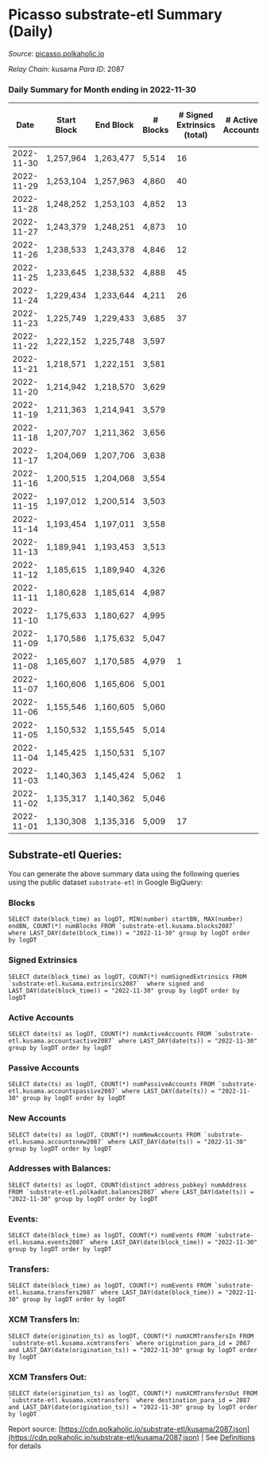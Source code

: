 # Picasso substrate-etl Summary (Daily)

_Source_: [picasso.polkaholic.io](https://picasso.polkaholic.io)

*Relay Chain*: kusama
*Para ID*: 2087



### Daily Summary for Month ending in 2022-11-30


| Date | Start Block | End Block | # Blocks | # Signed Extrinsics (total) | # Active Accounts | # Passive | # New | # Addresses with Balances | # Events | # Transfers | # XCM Transfers In | # XCM Transfers Out | Issues | 
| ---- | ----------- | --------- | -------- | --------------------------- | ----------------- | --------- | ----- | ------------------------- | -------- | ----------- | ------------------ | ------------------- | ------ |
| 2022-11-30 | 1,257,964 | 1,263,477 | 5,514 | 16 |  |  |  | 1,066 | 11,496 | 74  |   |   |  |
| 2022-11-29 | 1,253,104 | 1,257,963 | 4,860 | 40 |  |  |  | 1,006 | 10,800 | 360  |   |   |  |
| 2022-11-28 | 1,248,252 | 1,253,103 | 4,852 | 13 |  |  |  | 906 | 10,720 | 197  |   |   |  |
| 2022-11-27 | 1,243,379 | 1,248,251 | 4,873 | 10 |  |  |  | 756 | 10,564 | 164  |   |   |  |
| 2022-11-26 | 1,238,533 | 1,243,378 | 4,846 | 12 |  |  |  | 636 | 11,514 | 416  |   |   |  |
| 2022-11-25 | 1,233,645 | 1,238,532 | 4,888 | 45 |  |  |  | 368 | 11,981 | 754  |   |   |  |
| 2022-11-24 | 1,229,434 | 1,233,644 | 4,211 | 26 |  |  |  | 161 | 8,968 | 335  |   |   |  |
| 2022-11-23 | 1,225,749 | 1,229,433 | 3,685 | 37 |  |  |  |  | 8,972 | 576  | 1 ($7.88) |   |  |
| 2022-11-22 | 1,222,152 | 1,225,748 | 3,597 |  |  |  |  |  | 7,196 |   |   |   |  |
| 2022-11-21 | 1,218,571 | 1,222,151 | 3,581 |  |  |  |  | 21 | 7,164 |   |   |   |  |
| 2022-11-20 | 1,214,942 | 1,218,570 | 3,629 |  |  |  |  |  | 7,260 |   |   |   |  |
| 2022-11-19 | 1,211,363 | 1,214,941 | 3,579 |  |  |  |  | 21 | 7,160 |   |   |   |  |
| 2022-11-18 | 1,207,707 | 1,211,362 | 3,656 |  |  |  |  |  | 7,317 |   |   |   |  |
| 2022-11-17 | 1,204,069 | 1,207,706 | 3,638 |  |  |  |  |  | 7,278 |   |   |   |  |
| 2022-11-16 | 1,200,515 | 1,204,068 | 3,554 |  |  |  |  | 21 | 7,110 |   |   |   |  |
| 2022-11-15 | 1,197,012 | 1,200,514 | 3,503 |  |  |  |  | 21 | 7,007 |   |   |   |  |
| 2022-11-14 | 1,193,454 | 1,197,011 | 3,558 |  |  |  |  |  | 7,118 |   |   |   |  |
| 2022-11-13 | 1,189,941 | 1,193,453 | 3,513 |  |  |  |  |  | 7,028 |   |   |   |  |
| 2022-11-12 | 1,185,615 | 1,189,940 | 4,326 |  |  |  |  |  | 8,655 |   |   |   |  |
| 2022-11-11 | 1,180,628 | 1,185,614 | 4,987 |  |  |  |  |  | 9,977 |   |   |   |  |
| 2022-11-10 | 1,175,633 | 1,180,627 | 4,995 |  |  |  |  |  | 9,996 |   |   |   |  |
| 2022-11-09 | 1,170,586 | 1,175,632 | 5,047 |  |  |  |  |  | 10,097 |   |   |   |  |
| 2022-11-08 | 1,165,607 | 1,170,585 | 4,979 | 1 |  |  |  |  | 10,013 | 37  | 1  |   |  |
| 2022-11-07 | 1,160,606 | 1,165,606 | 5,001 |  |  |  |  |  | 10,005 |   |   |   |  |
| 2022-11-06 | 1,155,546 | 1,160,605 | 5,060 |  |  |  |  |  | 10,126 |   |   |   |  |
| 2022-11-05 | 1,150,532 | 1,155,545 | 5,014 |  |  |  |  |  | 10,030 |   |   |   |  |
| 2022-11-04 | 1,145,425 | 1,150,531 | 5,107 |  |  |  |  |  | 10,217 |   |   |   |  |
| 2022-11-03 | 1,140,363 | 1,145,424 | 5,062 | 1 |  |  |  | 21 | 10,168 | 36  |   |   |  |
| 2022-11-02 | 1,135,317 | 1,140,362 | 5,046 |  |  |  |  |  | 10,169 |   |   |   |  |
| 2022-11-01 | 1,130,308 | 1,135,316 | 5,009 | 17 |  |  |  | 21 | 10,337 | 151  | 1  |   |  |

## Substrate-etl Queries:
You can generate the above summary data using the following queries using the public dataset `substrate-etl` in Google BigQuery:


### Blocks
```
SELECT date(block_time) as logDT, MIN(number) startBN, MAX(number) endBN, COUNT(*) numBlocks FROM `substrate-etl.kusama.blocks2087`  where LAST_DAY(date(block_time)) = "2022-11-30" group by logDT order by logDT
```


### Signed Extrinsics
```
SELECT date(block_time) as logDT, COUNT(*) numSignedExtrinsics FROM `substrate-etl.kusama.extrinsics2087`  where signed and LAST_DAY(date(block_time)) = "2022-11-30" group by logDT order by logDT
```


### Active Accounts
```
SELECT date(ts) as logDT, COUNT(*) numActiveAccounts FROM `substrate-etl.kusama.accountsactive2087` where LAST_DAY(date(ts)) = "2022-11-30" group by logDT order by logDT
```


### Passive Accounts
```
SELECT date(ts) as logDT, COUNT(*) numPassiveAccounts FROM `substrate-etl.kusama.accountspassive2087` where LAST_DAY(date(ts)) = "2022-11-30" group by logDT order by logDT
```


### New Accounts
```
SELECT date(ts) as logDT, COUNT(*) numNewAccounts FROM `substrate-etl.kusama.accountsnew2087` where LAST_DAY(date(ts)) = "2022-11-30" group by logDT order by logDT
```


### Addresses with Balances:
```
SELECT date(ts) as logDT, COUNT(distinct address_pubkey) numAddress FROM `substrate-etl.polkadot.balances2087` where LAST_DAY(date(ts)) = "2022-11-30" group by logDT order by logDT
```


### Events:
```
SELECT date(block_time) as logDT, COUNT(*) numEvents FROM `substrate-etl.kusama.events2087` where LAST_DAY(date(block_time)) = "2022-11-30" group by logDT order by logDT
```


### Transfers:
```
SELECT date(block_time) as logDT, COUNT(*) numEvents FROM `substrate-etl.kusama.transfers2087` where LAST_DAY(date(block_time)) = "2022-11-30" group by logDT order by logDT
```


### XCM Transfers In:
```
SELECT date(origination_ts) as logDT, COUNT(*) numXCMTransfersIn FROM `substrate-etl.kusama.xcmtransfers` where origination_para_id = 2087 and LAST_DAY(date(origination_ts)) = "2022-11-30" group by logDT order by logDT
```


### XCM Transfers Out:
```
SELECT date(origination_ts) as logDT, COUNT(*) numXCMTransfersOut FROM `substrate-etl.kusama.xcmtransfers` where destination_para_id = 2087 and LAST_DAY(date(origination_ts)) = "2022-11-30" group by logDT order by logDT
```



Report source: [https://cdn.polkaholic.io/substrate-etl/kusama/2087.json](https://cdn.polkaholic.io/substrate-etl/kusama/2087.json) | See [Definitions](/DEFINITIONS.md) for details
